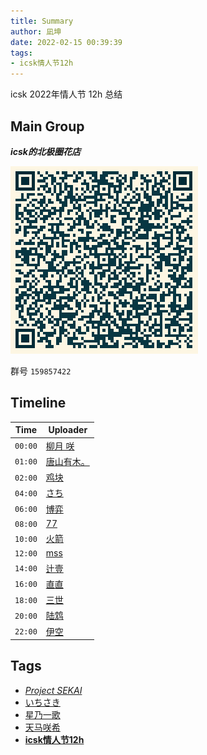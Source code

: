 ```yaml
---
title: Summary
author: 凪坤
date: 2022-02-15 00:39:39
tags:
- icsk情人节12h
---
```


icsk 2022年情人节 12h 总结

<!-- more -->

## Main Group

***icsk的北极圈花店***

![](summary/1644944635_300px.jpeg)

群号 `159857422`

## Timeline

| Time | Uploader |
| ---- | -------- |
| `00:00` | [柳月 咲](https://xyylovey.lofter.com/) |
| `01:00` | [唐山有木。](https://tangx1007.lofter.com/) |
| `02:00` | [鸡块](https://yansuzhajikuai83560.lofter.com/) |
| `04:00` | [さち](https://llerjiguanqiang.lofter.com/) |
| `06:00` | [博弈](https://motcha1.lofter.com/) |
| `08:00` | [77](https://caiqihuanfa.lofter.com/) |
| `10:00` | [火箭](https://qikexiu550.lofter.com/) |
| `12:00` | [mss](https://siqianyuan20165.lofter.com/) |
| `14:00` | [辻壹](https://ershiyi61006.lofter.com/) |
| `16:00` | [直直](https://wanruotiantang554.lofter.com/) |
| `18:00` | [三世](https://sanshi0811.lofter.com/) |
| `20:00` | [陆鸩](https://niazhenjintianyeshigefeizhen.lofter.com/) |
| `22:00` | [伊空](https://p40252005.lofter.com/) |

## Tags

* [*Project SEKAI*](https://www.lofter.com/tag/project sekai)
* [いちさき](https://www.lofter.com/tag/いちさき)
* [星乃一歌](https://www.lofter.com/tag/星乃一歌)
* [天马咲希](https://www.lofter.com/tag/天马咲希)
* [**icsk情人节12h**](https://www.lofter.com/tag/icsk情人节12h)
